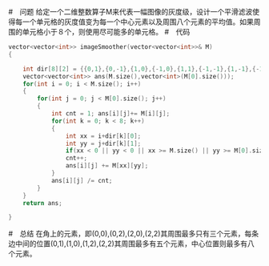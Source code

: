 #　问题
给定一个二维整数算子M来代表一幅图像的灰度级，设计一个平滑滤波使得每一个单元格的灰度值变为每一个中心元素以及周围八个元素的平均值。如果周围的单元格小于８个，则使用尽可能多的单元格。
#　代码
```c
vector<vector<int>> imageSmoother(vector<vector<int>>& M)
{

    int dir[8][2] = {{0,1},{0,-1},{1,0},{-1,0},{1,1},{-1,-1},{1,-1},{-1,1}};
    vector<vector<int>> ans(M.size(),vector<int>(M[0].size()));
    for(int i = 0; i < M.size(); i++)
    {
        for(int j = 0; j < M[0].size(); j++)
        {
            int cnt = 1; ans[i][j]+= M[i][j];
            for(int k = 0; k < 8; k++)
            {
                int xx = i+dir[k][0];
                int yy = j+dir[k][1];
                if(xx < 0 || yy < 0 || xx >= M.size() || yy >= M[0].size()) continue;
                cnt++;
                ans[i][j] += M[xx][yy];
            }
            ans[i][j] /= cnt;
        }
    }
    return ans;

}
```
#　总结
在角上的元素，即(0,0),(0,2),(2,0),(2,2)其周围最多只有三个元素，每条边中间的位置(0,1),(1,0),(1,2),(2,2)其周围最多有五个元素，中心位置则最多有八个元素。
